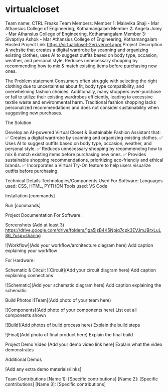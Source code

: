 # virtualcloset
Team name: CTRL Freaks
Team Members: 
  Member 1: Malavika Shaji - Mar Athansius College of Engineering, Kothamangalam
  Member 2: Angela Jomy - Mar Athansius College of Engineering, Kothamangalam
  Member 3: Sivapriya Ashok - Mar Athansius College of Engineering, Kothamangalam
Hosted Project Link
https://virtualcloset-2eri.vercel.app/
Project Description
A website that creates a digital wardrobe by scanning and organizing existing clothes, uses AI to suggest outfits based on body type, occasion, weather, and personal style. Reduces unnecessary shopping by recommending how to mix & match existing items before purchasing new ones.

The Problem statement
Consumers often struggle with selecting the right clothing due to uncertainties about fit, body type compatibility, and overwhelming fashion choices. Additionally, many shoppers over-purchase or fail to utilize their existing wardrobes efficiently, leading to excessive textile waste and environmental harm. Traditional fashion shopping lacks personalized recommendations and does not consider sustainability when suggesting new purchases.

The Solution

Develop an AI-powered Virtual Closet & Sustainable Fashion Assistant that:
✅ Creates a digital wardrobe by scanning and organizing existing clothes.
✅ Uses AI to suggest outfits based on body type, occasion, weather, and personal style.
✅ Reduces unnecessary shopping by recommending how to mix & match existing items before purchasing new ones.
✅ Provides sustainable shopping recommendations, prioritizing eco-friendly and ethical brands.
✅ Incorporates a Virtual Try-On feature to help users visualize outfits before purchasing.

Technical Details
Technologies/Components Used
For Software:
Languages used: CSS, HTML, PYTHON
Tools used: VS Code

Installation
[commands]

Run
[commands]

Project Documentation
For Software:

Screenshots (Add at least 3)
https://drive.google.com/drive/folders/1ga5jzB4K5Npiq7cpk3EVJmJBrxLuL86_?usp=sharing


![Workflow](Add your workflow/architecture diagram here) Add caption explaining your workflow

For Hardware:

Schematic & Circuit
![Circuit](Add your circuit diagram here) Add caption explaining connections

![Schematic](Add your schematic diagram here) Add caption explaining the schematic

Build Photos
![Team](Add photo of your team here)

![Components](Add photo of your components here) List out all components shown

![Build](Add photos of build process here) Explain the build steps

![Final](Add photo of final product here) Explain the final build

Project Demo
Video
[Add your demo video link here] Explain what the video demonstrates

Additional Demos

[Add any extra demo materials/links]

Team Contributions
[Name 1]: [Specific contributions]
[Name 2]: [Specific contributions]
[Name 3]: [Specific contributions]
